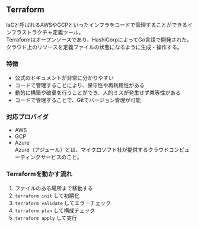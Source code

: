 ## Terraform
IaCと呼ばれるAWSやGCPといったインフラをコードで管理することができるインフラストラクチャ定義ツール。  
Terraformはオープンソースであり、HashiCorpによってGo言語で開発された。  
クラウド上のリソースを定義ファイルの状態になるように生成・操作する。

### 特徴
- 公式のドキュメントが非常に分かりやすい
- コードで管理することにより、保守性や再利用性がある
- 動的に構築や破棄を行うことができ、人的ミスが発生せず冪等性がある
- コードで管理することで、Gitでバージョン管理が可能

### 対応プロバイダ
- AWS
- GCP
- Azure  
Azure（アジュール）とは、マイクロソフト社が提供するクラウドコンピューティングサービスのこと。

### Terraformを動かす流れ
1. ファイルのある場所まで移動する
2. `terraform init` して初期化
3. `terraform validate` してエラーチェック
4. `terraform plan` して構成チェック
5. `terraform apply` して実行